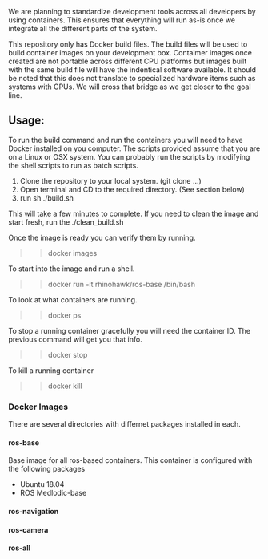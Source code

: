 We are planning to standardize development tools across all developers by using containers. This ensures that everything will run as-is once we integrate all the different parts of the system.

This repository only has Docker build files. The build files will be used to build container images on your development box. Contaimer images once created are not portable across different CPU platforms but images built with the same build file will have the indentical software available. It should be noted that this does not translate to specialized hardware items such as systems with GPUs. We will cross that bridge as we get closer to the goal line.

## Usage:
To run the build command and run the containers you will need to have Docker installed on you computer. The scripts provided assume that you are on a Linux or OSX system. You can probably run the scripts by modifying the shell scripts to run as batch scripts. 

  1. Clone the repository to your local system. (git clone ...)
  2. Open terminal and CD to the required directory. (See section below)
  3. run sh ./build.sh
  
This will take a few minutes to complete. If you need to clean the image and start fresh, run the ./clean_build.sh

Once the image is ready you can verify them by running.
>> docker images

To  start into the image and run a shell.
>> docker run -it rhinohawk/ros-base /bin/bash

To look at what containers are running.
>> docker ps

To stop a running container gracefully you will need the container ID. The previous command will get you that info.
>> docker stop <container-id>
  
To kill a running container
>> docker kill <container-id>

### Docker Images
There are several directories with differnet packages installed in each.

#### ros-base
Base image for all ros-based containers. This container is configured with the following packages
* Ubuntu 18.04
* ROS Medlodic-base

#### ros-navigation
<TBD>
  
#### ros-camera
<TBD>
  
#### ros-all
<TBD>






